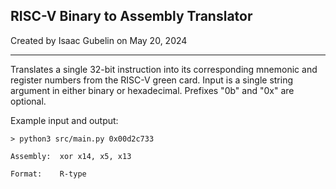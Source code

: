 ## RISC-V Binary to Assembly Translator ##

Created by Isaac Gubelin on May 20, 2024

-----

Translates a single 32-bit instruction into its corresponding mnemonic and register numbers from
the RISC-V green card. Input is a single string argument in either binary or hexadecimal. Prefixes
"0b" and "0x" are optional.

Example input and output:

`> python3 src/main.py 0x00d2c733`

`Assembly:  xor x14, x5, x13`

`Format:    R-type`

